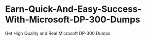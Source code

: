 # Earn-Quick-And-Easy-Success-With-Microsoft-DP-300-Dumps
Get High Quality and Real Microsoft DP-300 Dumps
